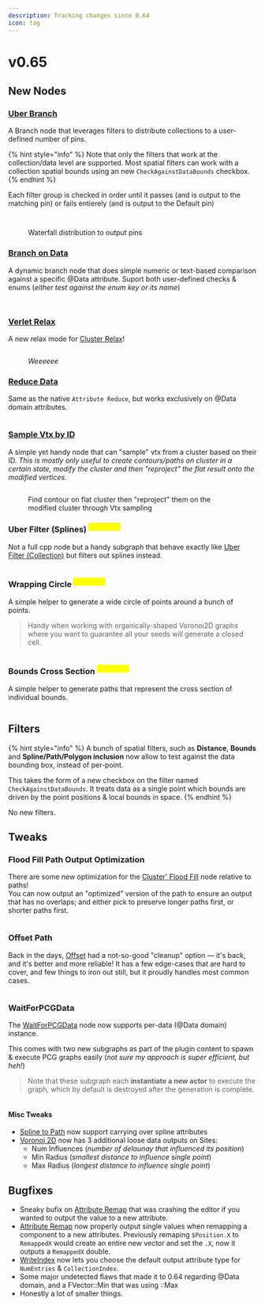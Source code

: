 ```yaml
---
description: Tracking changes since 0.64
icon: tag
---
```


# v0.65

## New Nodes

### [Uber Branch](../../node-library/quality-of-life/uber-branch.md)

A Branch node that leverages filters to distribute collections to a user-defined number of pins.

{% hint style="info" %}
Note that only the filters that work at the collection/data level are supported. Most spatial filters can work with a collection spatial bounds using an new `CheckAgainstDataBounds` checkbox.
{% endhint %}

Each filter group is checked in order until it passes (and is output to the matching pin) or fails entierely (and is output to the Default pin)

<figure><img src="../../.gitbook/assets/image (54).png" alt=""><figcaption></figcaption></figure>

<figure><img src="../../.gitbook/assets/image (55).png" alt=""><figcaption><p>Waterfall distribution to output pins</p></figcaption></figure>

### [Branch on Data](../../node-library/quality-of-life/branch-on-data.md)

A dynamic branch node that does simple numeric or text-based comparison against a specific @Data attribute. Suport both user-defined checks & enums (_either test against the enum key or its name_)

<figure><img src="../../.gitbook/assets/image (52).png" alt=""><figcaption></figcaption></figure>

<figure><img src="../../.gitbook/assets/image (2) (1) (1).png" alt=""><figcaption></figcaption></figure>

### [Verlet Relax](../../node-library/clusters/relax-cluster/verlet.md)

A new relax mode for [Cluster Relax](../../node-library/clusters/relax-cluster/)!

<figure><img src="../../.gitbook/assets/verlet.gif" alt=""><figcaption><p><em>Weeeeee</em></p></figcaption></figure>



### [Reduce Data](../../node-library/metadata/reduce-data.md)

Same as the native `Attribute Reduce`, but works exclusively on @Data domain attributes.

<figure><img src="../../.gitbook/assets/image (51).png" alt=""><figcaption></figcaption></figure>

### [Sample Vtx by ID](../../node-library/sampling/vtx-by-id.md)

A simple yet handy node that can "sample" vtx from a cluster based on their ID. _This is mostly only useful to create contours/paths on cluster in a certain state, modify the cluster and then "reproject" the flat result onto the modified vertices._

<figure><img src="../../.gitbook/assets/image (6).png" alt=""><figcaption><p>Find contour on flat cluster then "reproject" them on the modified cluster through Vtx sampling</p></figcaption></figure>

### Uber Filter (Splines) <sup><mark style="color:yellow;">Subgraph<mark style="color:yellow;"></sup>

Not a full cpp node but a handy subgraph that behave exactly like [Uber Filter (Collection)](../../node-library/filters/uber-filter-collection.md) but filters out splines instead.

<figure><img src="../../.gitbook/assets/image (50).png" alt=""><figcaption></figcaption></figure>

### Wrapping Circle <sup><mark style="color:yellow;">Subgraph<mark style="color:yellow;"></sup>

A simple helper to generate a wide circle of points around a bunch of points.

> Handy when working with organically-shaped Voronoi2D graphs where you want to guarantee all your seeds will generate a closed cell.

<figure><img src="../../.gitbook/assets/image (5) (1).png" alt=""><figcaption></figcaption></figure>

### Bounds Cross Section <sup><mark style="color:yellow;">Subgraph<mark style="color:yellow;"></sup>

A simple helper to generate paths that represent the cross section of individual bounds.

<figure><img src="../../.gitbook/assets/image (4) (1) (1).png" alt=""><figcaption></figcaption></figure>

## Filters

{% hint style="info" %}
A bunch of spatial filters, such as **Distance**, **Bounds** and **Spline/Path/Polygon inclusion**  now allow to test against the data bounding box, instead of per-point.&#x20;

This takes the form of a new checkbox on the filter named `CheckAgainstDataBounds`. It treats data as a single point which bounds are driven by the point positions & local bounds in space.
{% endhint %}

No new filters.

## Tweaks

### Flood Fill Path Output Optimization

There are some new optimization for the [Cluster' Flood Fill](../../node-library/clusters/flood-fill/) node relative to paths!\
You can now output an "optimized" version of the path to ensure an output that has no overlaps; and either pick to preserve longer paths first, or shorter paths first.

<figure><img src="../../.gitbook/assets/image (11).png" alt=""><figcaption></figcaption></figure>

### Offset Path

Back in the days, [Offset](../../node-library/paths/offset.md) had a not-so-good "cleanup" option — it's back, and it's better and more reliable! It has a few edge-cases that are hard to cover, and few things to iron out still, but it proudly handles most common cases.

<figure><img src="../../.gitbook/assets/image (9).png" alt=""><figcaption></figcaption></figure>

### WaitForPCGData

The [WaitForPCGData](../../node-library/misc/wait-for-pcg-data.md) node now supports per-data (@Data domain) instance.&#x20;

This comes with two new subgraphs as part of the plugin content to spawn & execute PCG graphs easily (_not sure my approach is super efficient, but heh!_)

> Note that these subgraph each **instantiate a new actor** to execute the graph, which by default is destroyed after the generation is complete.

<figure><img src="../../.gitbook/assets/image (10).png" alt=""><figcaption></figcaption></figure>

#### Misc Tweaks

* [Spline to Path](../../node-library/paths/spline-to-path.md) now support carrying over spline attributes
* [Voronoi 2D](../../node-library/clusters/diagrams/voronoi-2d.md) now has 3 additional loose data outputs on Sites:
  * Num Influences (_number of delaunay that influenced its position_)
  * Min Radius (_smallest distance to influence single point_)
  * Max Radius (_longest distance to influence single point_)

## Bugfixes

* Sneaky bufix on [Attribute Remap](../../node-library/metadata/attribute-remap.md) that was crashing the editor if you wanted to output the value to a new attribute.
* [Attribute Remap](../../node-library/metadata/attribute-remap.md) now properly output single values when remapping a component to a new attributes. Previously remaping `$Position.X` to `RemappedX` would create an entire new vector and set the `.X`, now it outputs a `RemappedX` double.
* [WriteIndex](../../node-library/metadata/write-index.md) now lets you choose the default output attribute type for `NumEntries` & `CollectionIndex`.
* Some major undetected flaws that made it to 0.64 regarding @Data domain, and a FVector::Min that was using ::Max&#x20;
* Honestly a lot of smaller things.
